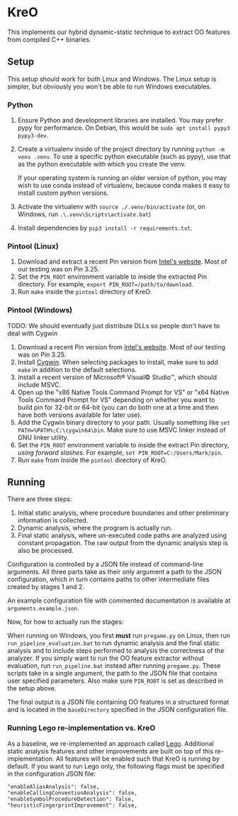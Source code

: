 # KreO

This implements our hybrid dynamic-static technique to extract OO features from
compiled C++ binaries.

## Setup

This setup should work for both Linux and Windows. The Linux setup is simpler,
but obviously you won't be able to run Windows executables.

### Python

1. Ensure Python and development libraries are installed. You may prefer pypy
   for performance. On Debian, this would be `sudo apt install pypy3 pypy3-dev`.
2. Create a virtualenv inside of the project directory by running `python -m
   venv .venv`. To use a specific python executable (such as pypy), use that as
   the python executable with which you create the venv.

	If your operating system is running an older version of python, you may wish
    to use conda instead of virtualenv, because conda makes it easy to install
    custom python versions.
3. Activate the virtualenv with `source ./.venv/bin/activate` (or, on Windows,
   run `.\.venv\Scripts\activate.bat`)
4. Install dependencies by `pip3 install -r requirements.txt`.

### Pintool (Linux)

1. Download and extract a recent Pin version from [Intel's
   website](https://www.intel.com/content/www/us/en/developer/articles/tool/pin-a-binary-instrumentation-tool-downloads.html).
   Most of our testing was on Pin 3.25.
1. Set the `PIN_ROOT` environment variable to inside the extracted Pin
   directory. For example, `export PIN_ROOT=/path/to/download`.
2. Run `make` inside the `pintool` directory of KreO.

### Pintool (Windows)

TODO: We should eventually just distribute DLLs so people don't have to deal
with Cygwin

1. Download a recent Pin version from [Intel's
   website](https://www.intel.com/content/www/us/en/developer/articles/tool/pin-a-binary-instrumentation-tool-downloads.html).
   Most of our testing was on Pin 3.25.
1. Install [Cygwin](https://www.cygwin.com). When selecting packages to install,
   make sure to add `make` in addition to the default selections.
1. Install a recent version of Microsoft® Visual© Studio™, which should include
   MSVC.
1. Open up the "x86 Native Tools Command Prompt for VS" or "x64 Native Tools
   Command Prompt for VS" depending on whether you want to build pin for 32-bit
   or 64-bit (you can do both one at a time and then have both versions
   available for later use).
1. Add the Cygwin binary directory to your path. Usually something like `set
   PATH=%PATH%;C:\cygwin64\bin`. Make sure to use MSVC linker instead of GNU
   linker utility.
1. Set the `PIN_ROOT` environment variable to inside the extract Pin directory,
   *using forward slashes*. For example, `set PIN_ROOT=C:/Users/Mark/pin`.
1. Run `make` from inside the `pintool` directory of KreO.

## Running

There are three steps:

1. Initial static analysis, where procedure boundaries and other preliminary
   information is collected.
2. Dynamic analysis, where the program is actually run.
3. Final static analysis, where un-executed code paths are analyzed using
   constant propagation. The raw output from the dynamic analysis step is also
   be processed.

Configuration is controlled by a JSON file instead of command-line arguments.
All three parts take as their only argument a path to the JSON configuration,
which in turn contains paths to other intermediate files created by stages 1 and
2.

An example configuration file with commented documentation is available at
`arguments.example.json`.

Now, for how to actually run the stages:

When running on Windows, you first **must** run `pregame.py` on Linux, then run
`run_pipeline_evaluation.bat` to run dynamic analysis and the final static
analysis and to include steps performed to analysis the correctness of the
analyzer. If you simply want to run the OO feature extractor without evaluation,
run `run_pipeline.bat` instead after running `pregame.py`. These scripts take in
a single argument, the path to the JSON file that contains user specified
parameters. Also make sure `PIN_ROOT` is set as described in the setup above.

The final output is a JSON file containing OO features in a structured format
and is located in the `baseDirectory` specified in the JSON configuration file.

### Running Lego re-implementation vs. KreO

As a baseline, we re-implemented an approach called
[Lego](https://research.cs.wisc.edu/wpis/papers/cc14.pdf). Additional static
analysis features and other improvements are built on top of this
re-implementation. All features will be enabled such that KreO is running by
default. If you want to run Lego only, the following flags must be specified in
the configuration JSON file:

    "enableAliasAnalysis": false,
    "enableCallingConventionAnalysis": false,
    "enableSymbolProcedureDetection": false,
    "heuristicFingerprintImprovement": false,
